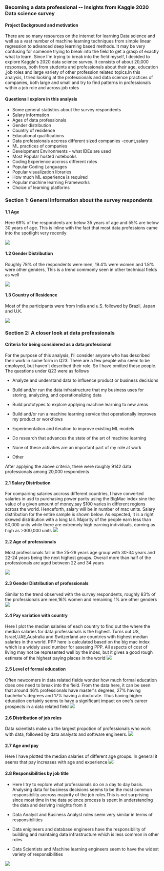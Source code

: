### Becoming a data professional -- Insights from Kaggle 2020 Data science survey

#### Project Background and motivation
There are so many resources on the internet for learning Data science and well as a vast number of machine learning techniques from simple linear regression to advanced deep learning based methods. It may be very confusing for someone trying to break into the field to get a grasp of exactly what to learn. Since I'm trying to break into the field myself, I decided to explore Kaggle's 2020 data science survey. It consists of about 20,000 responses, both from students and professionals about their age, education ,job roles and large variety of other profession related topics.In this analysis, I tried looking at the professionals and data science practices of companies, both large and small and try to find patterns in professionals within a job role and across job roles

#### Questions I explore in this analysis
+ Some general statistics about the survey respondents
+ Salary information 
+ Ages of data professionals
+ Gender distribution
+ Country of residence
+ Educational qualifications 
+ Data professionals accross different sized companies -count,salary
+ ML practices of companies
+ Development Environments - what IDEs are used
+ Most Popular hosted notebooks
+ Coding Experience accross different roles
+ Popular Coding Languages
+ Popular visualization libraries
+ How much ML experience is required
+ Popular machine learning Frameworks
+ Choice of learning platforms

### Section 1: General information about the survey respondents

#### 1.1 Age
Here 69% of the respondents are below 35 years of age and 55% are below 30 years of age. This is inline with the fact that most data professions came into the spotlight very recently  

![](/images/img_1p1.PNG)

#### 1.2 Gender Distribution
Roughly 78% of the respondents were men, 19.4% were women and 1.8% were other genders, This is a trend commonly seen in other technical fields as well 

![](/images/image1p2.PNG)

#### 1.3 Country of Residence
Most of the participants were from India and u.S. followed by Brazil, Japan and U.K.

![](/images/img1p3.PNG)


### Section 2: A closer look at data professionals


#### Criteria for being considered as a data professional

For the purpose of this analysis, I'll consider anyone who has described their work in some form in Q23. There are a few people who seem to be employed, but haven't described their role. So I have omitted these people. The questions under Q23 were as follows

+ Analyze and understand data to influence product or business decisions

+ Build and/or run the data infrastructure that my business uses for storing, analyzing, and
  operationalizing data

+ Build prototypes to explore applying machine learning to new areas

+ Build and/or run a machine learning service that operationally improves my product or
  workflows

+ Experimentation and iteration to improve existing ML models

+ Do research that advances the state of the art of machine learning

+ None of these activities are an important part of my role at work

+ Other

After applying the above criteria, there were roughly 9142 data professionals among 20,000 respondents

#### 2.1 Salary Distribution
For compairing salaries accross different countries, I have converted salaries in usd to purchasing power parity using the BigMac index sine the value of a given amount of money,say $100 varies in different regions across the world. Henceforth, salary will be in number of mac units. Salary distribution for the entire sample is shown below. As expected, it is a right skewed distribution with a long tail. Majority of the people earn less than 50,000 units while there are extremely high earning individuals, earning as high as >300,000 units
![](/images/img_2p1.PNG)

#### 2.2 Age of professionals
Most professionals fall in the 25-29 years age group with 30-34 years and 22-24 years being the next highest groups. Overall more than half of the professionals are aged between 22 and 34 years

![](/images/image_2p2.PNG)

#### 2.3 Gender Distribution of professionals
Similar to the trend observed with the survey respondents, roughly 83% of the professionals are men,16% women and remaining 1% are other genders
![](/images/image_2p3.PNG)

#### 2.4 Pay variation with country
Here I plot the median salaries of each country to find out the where the median salaries for data professionals is the highest. Turns out US, Israel,UAE,Australia and Switzerland are countries with highest median salaries in the world. PPP here is calculated based on the big mac index which is a widely used number for assesing PPP. All aspects of cost of living may not be represented well by the index, but it gives a good rough estimate of the highest paying places in the world
![](/images/median_ppp.PNG)

#### 2.5 Level of formal education
Often newcomers in data related fields wonder how much formal education does one need to break into the field. From the data here, it can be seen that around 46% professionals have master's degrees, 27% having bachelor's degrees and 17% having a doctorate. Thus having higher education certainly seems to have a significant impact on one's career prospects in a data related field
![](/images/image_2p5.PNG)

#### 2.6 Distribution of job roles
Data scientists make up the largest propotion of professionals who work with data, followed by data analysts and software engineers. 
![](/images/image_2p6.PNG)

#### 2.7 Age and pay
Here I have plotted the median salaries of different age groups. In general it seems that pay increases with age and experience
![](/images/image_2p7.PNG)

#### 2.8 Responsibilities by job title

+ Here I try to explore what professionals do on a day to day basis. Analysing data for business decisions seems to be the most common responsibility accross majority of the job roles.This is not surprising since most time in the data science process is spent in understanding the data and deriving insights from it  

+ Data Analyst and Business Analyst roles seem very similar in terms of responsibilities  

+ Data enigineers and database engineers have the responsibility of building and maintaing data infrastructure which is less common in other roles  

+ Data Scientists and Machine learning engineers seem to have the widest variety of responsibilities

![](/images/image_2p8.PNG)


